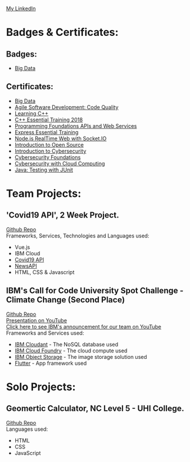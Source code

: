 [My LinkedIn](https://www.linkedin.com/in/slawomir-szakalinis)


# Badges & Certificates:
## Badges:
* [Big Data](https://cognitiveclass.ai/badges/big-data-foundations)

## Certificates:
* [Big Data](https://courses.cognitiveclass.ai/certificates/daf56323663648719d112f3f81741835)
* [Agile Software Development: Code Quality](/certificates/Agile_Software_Development_Code_Quality.pdf)
* [Learning C++](/certificates/Learning_CPP.pdf)
* [C++ Essential Training 2018](/certificates/C_Essential_Training_2018.pdf)
* [Programming Foundations APIs and Web Services](/certificates/Programming_Foundations_APIs_and_Web_Services.pdf)
* [Express Essential Training](/certificates/Express_Essential_Training.pdf)
* [Node.js RealTime Web with Socket.IO](/certificates/Node.js_RealTime_Web_with_Socket.IO.pdf)
* [Introduction to Open Source](/certificates/IBM_Introduction_to_Open_Source.pdf)
* [Introduction to Cybersecurity](/certificates/Cisco_Introduction_to_Cybersecurity.pdf)
* [Cybersecurity Foundations](/certificates/Cybersecurity_Foundations.pdf)
* [Cybersecurity with Cloud Computing](/certificates/Cybersecurity_with_Cloud_Computing.pdf)
* [Java: Testing with JUnit](/certificates/Java_Testing_with_JUnit.pdf)

# Team Projects:
## 'Covid19 API', 2 Week Project. 
[Github Repo](https://github.com/5lavomir/covid19app_team_sprint)\
Frameworks, Services, Technologies and Languages used:
* Vue.js
* IBM Cloud
* [Covid19 API](https://covid19api.com)
* [NewsAPI](https://newsapi.org/)
* HTML, CSS & Javascript

## IBM's Call for Code University Spot Challenge - Climate Change (Second Place)
[Github Repo](https://github.com/5lavomir/Sustain)\
[Presentation on YouTube](https://youtu.be/hJyC8kYN29I)\
[Click here to see IBM's announcement for our team on YouTube](https://youtu.be/GmEKql_ZfGg?t=827)\
Frameworks and Services used:
* [IBM Cloudant](https://cloud.ibm.com/catalog?search=cloudant#search_results) - The NoSQL database used
* [IBM Cloud Foundry](https://cloud.ibm.com/catalog?search=cloud%20foundry#search_results) - The cloud compute used
* [IBM Object Storage](https://cloud.ibm.com/catalog?search=object%20storage#search_results) - The image storage solution used
* [Flutter](https://flutter.dev/) - App framework used

# Solo Projects:
## Geomertic Calculator, NC Level 5 - UHI College. 
[Github Repo](https://github.com/5lavomir/geometric_calculator)\
Languages used:
* HTML
* CSS
* JavaScript
